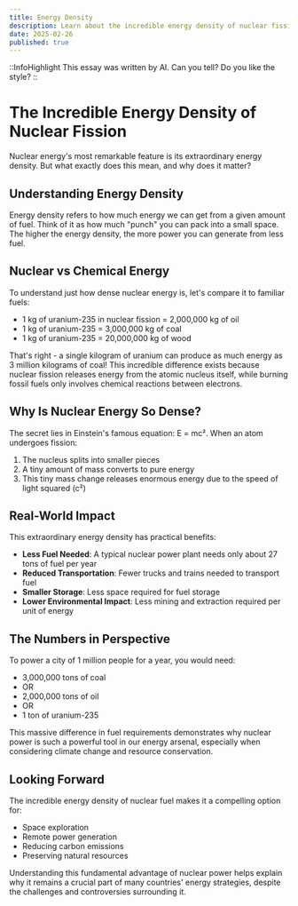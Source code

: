 ```yaml
---
title: Energy Density
description: Learn about the incredible energy density of nuclear fission.
date: 2025-02-26
published: true
---
```


::InfoHighlight
This essay was written by AI. Can you tell? Do you like the style?
::

# The Incredible Energy Density of Nuclear Fission

Nuclear energy's most remarkable feature is its extraordinary energy density. But what exactly does this mean, and why does it matter?

## Understanding Energy Density

Energy density refers to how much energy we can get from a given amount of fuel. Think of it as how much "punch" you can pack into a small space. The higher the energy density, the more power you can generate from less fuel.

## Nuclear vs Chemical Energy

To understand just how dense nuclear energy is, let's compare it to familiar fuels:

- 1 kg of uranium-235 in nuclear fission = 2,000,000 kg of oil
- 1 kg of uranium-235 = 3,000,000 kg of coal
- 1 kg of uranium-235 = 20,000,000 kg of wood

That's right - a single kilogram of uranium can produce as much energy as 3 million kilograms of coal! This incredible difference exists because nuclear fission releases energy from the atomic nucleus itself, while burning fossil fuels only involves chemical reactions between electrons.

## Why Is Nuclear Energy So Dense?

The secret lies in Einstein's famous equation: E = mc². When an atom undergoes fission:

1. The nucleus splits into smaller pieces
2. A tiny amount of mass converts to pure energy
3. This tiny mass change releases enormous energy due to the speed of light squared (c²)

## Real-World Impact

This extraordinary energy density has practical benefits:

- **Less Fuel Needed**: A typical nuclear power plant needs only about 27 tons of fuel per year
- **Reduced Transportation**: Fewer trucks and trains needed to transport fuel
- **Smaller Storage**: Less space required for fuel storage
- **Lower Environmental Impact**: Less mining and extraction required per unit of energy

## The Numbers in Perspective

To power a city of 1 million people for a year, you would need:

- 3,000,000 tons of coal
- OR
- 2,000,000 tons of oil
- OR
- 1 ton of uranium-235

This massive difference in fuel requirements demonstrates why nuclear power is such a powerful tool in our energy arsenal, especially when considering climate change and resource conservation.

## Looking Forward

The incredible energy density of nuclear fuel makes it a compelling option for:

- Space exploration
- Remote power generation
- Reducing carbon emissions
- Preserving natural resources

Understanding this fundamental advantage of nuclear power helps explain why it remains a crucial part of many countries' energy strategies, despite the challenges and controversies surrounding it.
